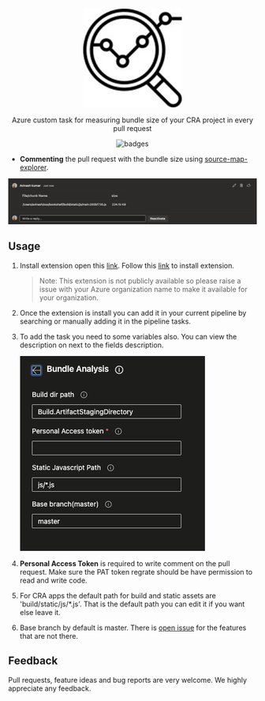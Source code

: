 <p align='center'>
<img alt='logo center' width='200' src='https://raw.githubusercontent.com/Avi98/bundle-analyser-ci/master/bundle-analyze/assets/logo.jpg' />
</p>

<p align=center>Azure custom task for measuring bundle size of your CRA project in every pull request</p>

<p align=center><img alt='badges' src='https://img.shields.io/github/license/Avi98/bundle-analyser-ci?label=License' /></p>

- **Commenting** the pull request with the bundle size using [source-map-explorer](https://www.npmjs.com/package/source-map-explorer).

<img alt='comment screenshot' src='https://raw.githubusercontent.com/Avi98/bundle-analyser-ci/master/bundle-analyze/assets/comment.png' />

## Usage

1. Install extension open this [link](https://marketplace.visualstudio.com/items?itemName=bundle-report.1629514b-06c5-4f3e-8a62-dc1c498f1726). Follow this [link](https://docs.microsoft.com/en-us/azure/devops/marketplace/get-tfs-extensions?view=azure-devops-2020) to install extension.
   > Note: This extension is not publicly available so please raise a issue with your Azure organization name to make it available for your organization.
2. Once the extension is install you can add it in your current pipeline by searching or manually adding it in the pipeline tasks.
3. To add the task you need to some variables also. You can view the description on next to the fields description.

   <img alt='variables' src='https://raw.githubusercontent.com/Avi98/bundle-analyser-ci/master/bundle-analyze/assets/addVariables.png'>

4. **Personal Access Token** is required to write comment on the pull request. Make sure the PAT token regrate should be have permission to read and write code.
5. For CRA apps the default path for build and static assets are 'build/static/js/\*.js'. That is the default path you can edit it if you want else leave it.
6. Base branch by default is master. There is [open issue](https://github.com/Avi98/bundle-analyser-ci/issues/3) for the features that are not there.

## Feedback

Pull requests, feature ideas and bug reports are very welcome. We highly appreciate any feedback.
